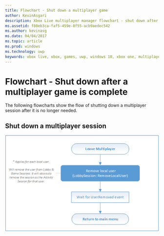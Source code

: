 ```yaml
---
title: Flowchart - Shut down a multiplayer game
author: KevinAsgari
description: Xbox Live multiplayer manager flowchart - shut down after a multiplayer game is complete.
ms.assetid: f80eb3ca-faf5-459e-8f55-acb9aedec542
ms.author: kevinasg
ms.date: 04/04/2017
ms.topic: article
ms.prod: windows
ms.technology: uwp
keywords: xbox live, xbox, games, uwp, windows 10, xbox one, multiplayer manager, flowchart
---
```


# Flowchart - Shut down after a multiplayer game is complete

The following flowcharts show the flow of shutting down a multiplayer session after it is no longer needed.

## Shut down a multiplayer session

![SmartMatch matchmaking](../../../images/multiplayer/mpm-shut-down.png)
